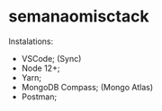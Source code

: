 # semanaomisctack

Instalations:
- VSCode; (Sync)
- Node 12+;
- Yarn;
- MongoDB Compass; (Mongo Atlas)
- Postman;

